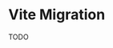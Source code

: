 # Vite Migration

TODO

<!--
https://dev.to/wojtekmaj/migrating-your-react-app-from-webpack-to-vite-inp
-->
